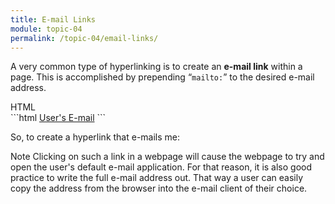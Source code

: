 ```yaml
---
title: E-mail Links
module: topic-04
permalink: /topic-04/email-links/
---
```


<div class="divider-heading"></div>

A very common type of hyperlinking is to create an **e-mail link** within a page. This is accomplished by prepending “`mailto:`” to the desired e-mail address.


<div id="code-heading">HTML</div>
```html
<a href="malto:user@example.com">User's E-mail</a>
```


So, to create a hyperlink that e-mails me:


<div class="codepen-embed">
  <p data-height="400" data-theme-id="30567" data-slug-hash="gGWQZm" data-default-tab="html,result" data-user="Media-Ed-Online" data-embed-version="2" data-pen-title="[Intro-Web-Dev] Topic-05: Links Pt. 4" class="codepen"></p>
</div>


<span class="label label-info">Note</span> Clicking on such a link in a webpage will cause the webpage to try and open the user's default e-mail application. For that reason, it is also good practice to write the full e-mail address out. That way a user can easily copy the address from the browser into the e-mail client of their choice.
